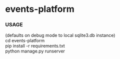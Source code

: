 # events-platform

### USAGE 

(defaults on debug mode to local sqlite3.db instance) <br />
cd events-platform <br />
pip install -r requirements.txt <br />
python manage.py runserver
